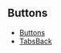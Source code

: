 ## Buttons

- [Buttons](https://github.com/Gmulti/delipress-builders/tree/master/src/application/builder/lib/settings/components/Buttons/Buttons)
- [TabsBack](https://github.com/Gmulti/delipress-builders/tree/master/src/application/builder/lib/settings/components/Buttons/TabsBack)
